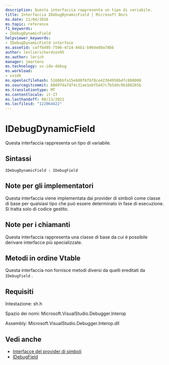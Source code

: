 ```yaml
---
description: Questa interfaccia rappresenta un tipo di variabile.
title: Interfaccia IDebugDynamicField | Microsoft Docs
ms.date: 11/04/2016
ms.topic: reference
f1_keywords:
- IDebugDynamicField
helpviewer_keywords:
- IDebugDynamicField interface
ms.assetid: caffbd95-7596-4714-84b1-b964e89a78bb
author: leslierichardson95
ms.author: lerich
manager: jmartens
ms.technology: vs-ide-debug
ms.workload:
- vssdk
ms.openlocfilehash: 51606bfa15e8d8f6fbf8ce42364958b4fc888008
ms.sourcegitcommit: 68897da7d74c31ae1ebf5d47c7b5ddc9b108265b
ms.translationtype: MT
ms.contentlocale: it-IT
ms.lasthandoff: 08/13/2021
ms.locfileid: "122064422"
---
```

# <a name="idebugdynamicfield"></a>IDebugDynamicField
Questa interfaccia rappresenta un tipo di variabile.

## <a name="syntax"></a>Sintassi

```
IDebugDynamicField : IDebugField
```

## <a name="notes-for-implementers"></a>Note per gli implementatori
 Questa interfaccia viene implementata dai provider di simboli come classe di base per qualsiasi tipo che può essere determinato in fase di esecuzione. Si tratta solo di codice gestito.

## <a name="notes-for-callers"></a>Note per i chiamanti
 Questa interfaccia rappresenta una classe di base da cui è possibile derivare interfacce più specializzate.

## <a name="methods-in-vtable-order"></a>Metodi in ordine Vtable
 Questa interfaccia non fornisce metodi diversi da quelli ereditati da `IDebugField` .

## <a name="requirements"></a>Requisiti
 Intestazione: sh.h

 Spazio dei nomi: Microsoft.VisualStudio.Debugger.Interop

 Assembly: Microsoft.VisualStudio.Debugger.Interop.dll

## <a name="see-also"></a>Vedi anche
- [Interfacce del provider di simboli](../../../extensibility/debugger/reference/symbol-provider-interfaces.md)
- [IDebugField](../../../extensibility/debugger/reference/idebugfield.md)
